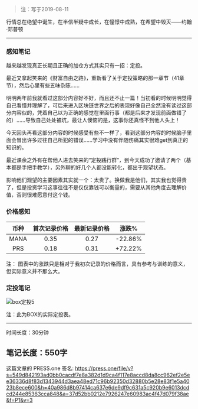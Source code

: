 >注：写于2019-08-11

行情总在绝望中诞生，在半信半疑中成长，在憧憬中成熟，在希望中毁灭——约翰·邓普顿

------

### 感知笔记
越来越发现真正长期且正确的加仓方式其实只有一招：定投。

最近又拿起笑来的《财富自由之路》，重新看了关于定投策略的那一章节（41章节），然后心里有些五味杂陈……

明明两年前我就看过这部分内容好不好，而且还不止一篇！当初看的时候明明觉得自己看懂并理解了，可后来进入区块链世界之后的表现好像自己全然没有读过这部分内容似的，凭着自己以为正确的感觉在里面行事（都是后来才发现前面做错了的）……导致自己处处被坑，最让人懊恼的是，这事你还真怪不到他人头上！

今天回头再看这部分内容的时候感受有些不一样了，看到这部分内容的时候脑子里面会冒出许多过往自己所犯的错误……学习中没有伴随伤痛其实很难get到真正的知识的。

最近课余之外有在帮他人进去笑来的“定投践行群”，到今天成功了邀请了两个（基本都是手把手教学），另外聊的好几个人都没能转化，都出于观望状态。

影响他们观望的主要因素其实就一个：太贵了。换做我是他们，其实我也觉得贵了，但是投资学习这事往往不是仅仅靠钱可以衡量的，需要从其他角度去理解价值，否则很难愿意付这个钱。

### 价格感知

| 币种 | 首次记录价格 | 最新记录价格 |  涨跌%  |
| :--: | :----------: | :----------: | :-----: |
| MANA |     0.35     |     0.27  |  -22.86%  |
| PRS  |     0.18     |     0.31  | +72.22% |

注： 图表中的涨跌只是相对于我初次记录的价格而言，具有参考与训练的意义，但实际意义并不那么大。

### 定投笔记

![box定投5](https://press.one/thumbnail?width=720&url=https://static.press.one/a9/2d/a92db09aa4c0528167602eff6ea13a11708a203999305d868dfd7cba677c4e20.png)

注：此为BOX的实际定投表。

------

时间长度：30分钟

笔记长度：550字
----
这篇文章的 PRESS.one 签名:
https://press.one/file/v?s=549d842193ad0bb0cacdf7e8a382d1d9ca4f117e8accd8da8cc962ef2e5ee36336d8f83d1343944d3aea48ed71c96b92350d32880b5e28e83f1e5a4023b8ece600&h=40a986d8b97414ca637e6de9df9c631a5c920b9e6013dcdcd244e85363cca848&a=37d52bb0212e7926247e60983ac4f47d079f38ae&f=P1&v=3
